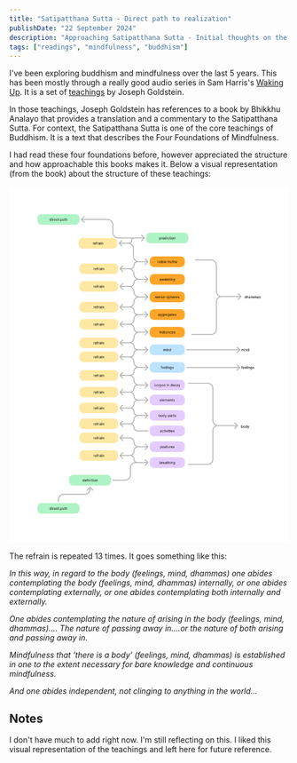 ```yaml
---
title: "Satipatthana Sutta - Direct path to realization"
publishDate: "22 September 2024"
description: "Approaching Satipatthana Sutta - Initial thoughts on the first chapter of the book"
tags: ["readings", "mindfulness", "buddhism"]
---
```


I've been exploring buddhism and mindfulness over the last 5 years. This has been mostly through a really good audio series in Sam Harris's [Waking Up](https://wakingup.com/). It is a set of [teachings](https://dynamic.wakingup.com/pack/P3A339) by Joseph Goldstein. 

In those teachings, Joseph Goldstein has references to a book by Bhikkhu Analayo that provides a translation and a commentary to the Satipatthana Sutta.  For context, the Satipatthana Sutta is one of the core teachings of Buddhism. It is a text that describes the Four Foundations of Mindfulness. 

I had read these four foundations before, however appreciated the structure and how approachable this books makes it. Below a visual representation (from the book) about the structure of these teachings:

![direct path](direct_path.png)


The refrain is repeated 13 times. It goes something like this:

*In this way, in regard to the body (feelings, mind, dhammas) one abides contemplating the body (feelings, mind, dhammas) internally, or one abides contemplating externally, or one abides contemplating both internally and externally.*

*One abides contemplating the nature of arising in the body (feelings, mind, dhammas)…. The nature of passing away in….or the nature of both arising and passing away in.*

*Mindfulness that ‘there is a body’ (feelings, mind, dhammas) is established in one to the extent necessary for bare knowledge and continuous mindfulness.*

*And one abides independent, not clinging to anything in the world…*


## Notes

I don't have much to add right now. I'm still reflecting on this. I liked this visual representation of the teachings and left here for future reference.





